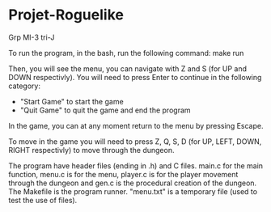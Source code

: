 # Projet-Roguelike

Grp MI-3 tri-J

To run the program, in the bash, run the following command:
make run

Then, you will see the menu, you can navigate with Z and S (for UP and DOWN respectivly).
You will need to press Enter to continue in the following category:
- "Start Game" to start the game
- "Quit Game" to quit the game and end the program

In the game, you can at any moment return to the menu by pressing Escape.

To move in the game you will need to press Z, Q, S, D (for UP, LEFT, DOWN, RIGHT respectivly) to move through the dungeon.

The program have header files (ending in .h) and C files.
main.c for the main function, menu.c is for the menu, player.c is for the player movement through the dungeon and gen.c is the procedural creation of the dungeon.
The Makefile is the program runner.
"menu.txt" is a temporary file (used to test the use of files).
